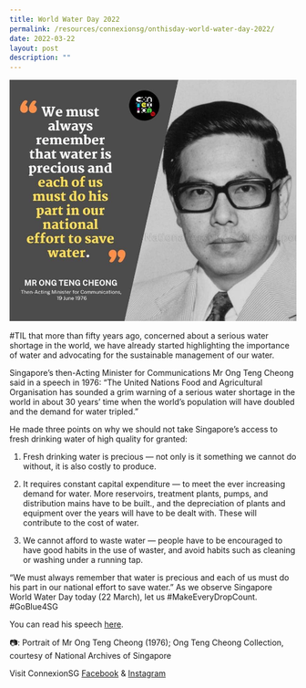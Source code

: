 ```yaml
---
title: World Water Day 2022
permalink: /resources/connexionsg/onthisday-world-water-day-2022/
date: 2022-03-22
layout: post
description: ""
---
```

![](/images/ong%20teng%20cheong.jpg)

#TIL that more than fifty years ago, concerned about a serious water shortage in the world, we have already started highlighting the importance of water and advocating for the sustainable management of our water.

Singapore’s then-Acting Minister for Communications Mr Ong Teng Cheong said in a speech in 1976: “The United Nations Food and Agricultural Organisation has sounded a grim warning of a serious water shortage in the world in about 30 years’ time when the world’s population will have doubled and the demand for water tripled.”

He made three points on why we should not take Singapore’s access to fresh drinking water of high quality for granted:

1) Fresh drinking water is precious — not only is it something we cannot do without, it is also costly to produce.

2) It requires constant capital expenditure — to meet the ever increasing demand for water. More reservoirs, treatment plants, pumps, and distribution mains have to be built., and the depreciation of plants and equipment over the years will have to be dealt with. These will contribute to the cost of water.

3) We cannot afford to waste water — people have to be encouraged to have good habits in the use of waster, and avoid habits such as cleaning or washing under a running tap.

“We must always remember that water is precious and each of us must do his part in our national effort to save water.” As we observe Singapore World Water Day today (22 March), let us #MakeEveryDropCount. #GoBlue4SG

You can read his speech [here](https://www.nas.gov.sg/archivesonline/speeches/record-details/cc6b6e8a-a1e6-11e9-9972-001a4a5ba61b?fbclid=IwAR1Op8voaXT8kWq9TK-xEeQ3FoDFjHutlh0otjFWI7WaqZfEtgOrItpegic).

📷: Portrait of Mr Ong Teng Cheong (1976); Ong Teng Cheong Collection, courtesy of National Archives of Singapore

Visit ConnexionSG [Facebook](https://www.facebook.com/ConnexionSG) & [Instagram](https://www.instagram.com/connexionsg/)